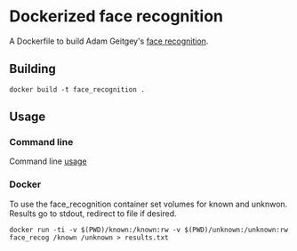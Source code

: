 # Dockerized face recognition

A Dockerfile to build Adam Geitgey's [face recognition](https://github.com/ageitgey/face_recognition).

## Building

```
docker build -t face_recognition .
```

## Usage

### Command line

Command line [usage](https://github.com/ageitgey/face_recognition#usage)

### Docker

To use the face_recognition container set volumes for known and unknwon. Results go to stdout, redirect to file if desired.

```
docker run -ti -v $(PWD)/known:/known:rw -v $(PWD)/unknown:/unknown:rw face_recog /known /unknown > results.txt
```

